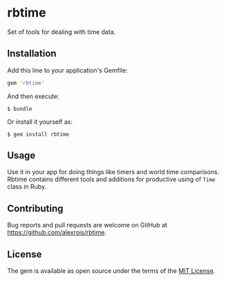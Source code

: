 # rbtime

Set of tools for dealing with time data.

## Installation

Add this line to your application's Gemfile:

```ruby
gem 'rbtime'
```

And then execute:

    $ bundle

Or install it yourself as:

    $ gem install rbtime

## Usage

Use it in your app for doing things like timers and world time comparisons. Rbtime contains different tools and additions for productive using of `Time` class in Ruby.

## Contributing

Bug reports and pull requests are welcome on GitHub at https://github.com/alexrois/rbtime.


## License

The gem is available as open source under the terms of the [MIT License](http://opensource.org/licenses/MIT).
